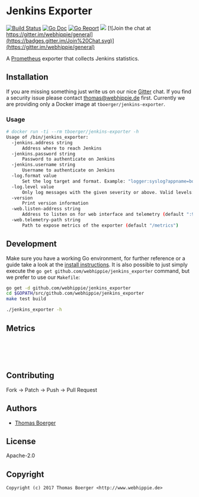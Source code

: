 # Jenkins Exporter

[![Build Status](http://github.dronehippie.de/api/badges/webhippie/jenkins_exporter/status.svg)](http://github.dronehippie.de/webhippie/jenkins_exporter)
[![Go Doc](https://godoc.org/github.com/webhippie/jenkins_exporter?status.svg)](http://godoc.org/github.com/webhippie/jenkins_exporter)
[![Go Report](http://goreportcard.com/badge/github.com/webhippie/jenkins_exporter)](http://goreportcard.com/report/github.com/webhippie/jenkins_exporter)
[![](https://images.microbadger.com/badges/image/tboerger/jenkins-exporter.svg)](http://microbadger.com/images/tboerger/jenkins-exporter "Get your own image badge on microbadger.com")
[![Join the chat at https://gitter.im/webhippie/general](https://badges.gitter.im/Join%20Chat.svg)](https://gitter.im/webhippie/general)

A [Prometheus](https://prometheus.io/) exporter that collects Jenkins statistics.


## Installation

If you are missing something just write us on our nice [Gitter](https://gitter.im/webhippie/general) chat. If you find a security issue please contact thomas@webhippie.de first. Currently we are providing only a Docker image at `tboerger/jenkins-exporter`.


### Usage

```bash
# docker run -ti --rm tboerger/jenkins-exporter -h
Usage of /bin/jenkins_exporter:
  -jenkins.address string
      Address where to reach Jenkins
  -jenkins.password string
      Password to authenticate on Jenkins
  -jenkins.username string
      Username to authenticate on Jenkins
  -log.format value
      Set the log target and format. Example: "logger:syslog?appname=bob&local=7" or "logger:stdout?json=true" (default "logger:stderr")
  -log.level value
      Only log messages with the given severity or above. Valid levels: [debug, info, warn, error, fatal] (default "info")
  -version
      Print version information
  -web.listen-address string
      Address to listen on for web interface and telemetry (default ":9103")
  -web.telemetry-path string
      Path to expose metrics of the exporter (default "/metrics")
```


## Development

Make sure you have a working Go environment, for further reference or a guide take a look at the [install instructions](http://golang.org/doc/install.html). It is also possible to just simply execute the `go get github.com/webhippie/jenkins_exporter` command, but we prefer to use our `Makefile`:

```bash
go get -d github.com/webhippie/jenkins_exporter
cd $GOPATH/src/github.com/webhippie/jenkins_exporter
make test build

./jenkins_exporter -h
```


## Metrics

```





```


## Contributing

Fork -> Patch -> Push -> Pull Request


## Authors

* [Thomas Boerger](https://github.com/tboerger)


## License

Apache-2.0


## Copyright

```
Copyright (c) 2017 Thomas Boerger <http://www.webhippie.de>
```
